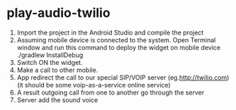 # play-audio-twilio

1. Import the project in the Android Studio and compile the project
2. Assuming mobile device is connected to the system. Open Terminal window and run this command to deploy the widget on mobile device
./gradlew InstallDebug
3. Switch ON the widget.
4. Make a call to other mobile.
5. App redirect the call to our special SIP/VOIP server (eg.http://twilio.com) (it should be some voip-as-a-service online service)
6. A result outgoing call from one to another go through the server
7. Server add the sound voice 
